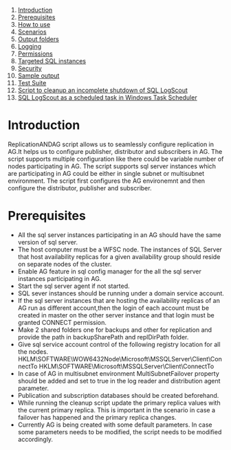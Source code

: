 1. [Introduction](#introduction)
1. [Prerequisites](#prerequisites)
1. [How to use](#how-to-use)
1. [Scenarios](#scenarios)
1. [Output folders](#output-folders)
1. [Logging](#logging)
1. [Permissions](#permissions)
1. [Targeted SQL instances](#targeted-sql-instances)
1. [Security](#security)
1. [Sample output](#sample-output)
1. [Test Suite](#test-suite)
1. [Script to cleanup an incomplete shutdown of SQL LogScout](#script-to-cleanup-an-incomplete-shutdown-of-sql-logscout)
1. [SQL LogScout as a scheduled task in Windows Task Scheduler](#schedule-sql-logscout-as-a-task-to-automate-execution)

# Introduction
ReplicationANDAG script allows us to seamlessly configure replication in AG.It helps us to configure publisher, distributor and subscribers in AG. 
The script supports multiple configuration like there could be variable number of nodes participating in AG. The script supports sql server instances which are participating in AG could be either in single subnet or multisubnet environment.
The script first configures the AG environemnt and then configure the distributor, publisher and subscriber.

# Prerequisites

- All the sql server instances participating in an AG should have the same version of sql server.
- The host computer must be a WFSC node. The instances of SQL Server that host availability replicas for a 
  given availability group should reside on separate nodes of the cluster.
- Enable AG feature in sql config manager for the all the sql server instances participating in AG.
- Start the sql server agent if not started.
- SQL sever instances should be running under a domain service account.
- If the sql server instances that are hosting the availability replicas of an AG run as different account,then
  the login of each account must be created in master on the other server instance and that login must be granted CONNECT permission.
- Make 2 shared folders one for backups and other for replication and provide the path in backupSharePath and replDirPath folder.
- Give sql service account control of the following registry location for all the nodes.
  HKLM\SOFTWARE\WOW6432Node\Microsoft\MSSQLServer\Client\ConnectTo
  HKLM\SOFTWARE\Microsoft\MSSQLServer\Client\ConnectTo
- In case of AG in multisubnet environment MultiSubnetFailover property should be added and set to true in the log reader
  and distribution agent parameter.
- Publication and subscription databases should be created beforehand.
- While running the cleanup script update the primary replica values with the current primary replica.
  This is important in the scenario in case a failover has happened and the primary replica changes.
- Currently AG is being created with some default parameters. In case some parameters needs to be modified,
  the script needs to be modified accordingly.


